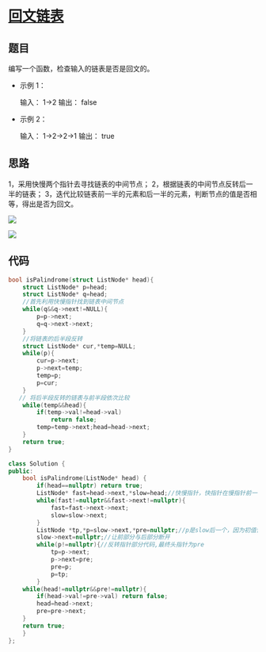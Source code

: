 # [回文链表](https://leetcode-cn.com/problems/palindrome-linked-list-lcci/)

## 题目

编写一个函数，检查输入的链表是否是回文的。

- 示例 1：

  输入： 1->2
  输出： false 

- 示例 2：

  输入： 1->2->2->1
  输出： true 

## 思路

1，采用快慢两个指针去寻找链表的中间节点；
2，根据链表的中间节点反转后一半的链表；
3，迭代比较链表前一半的元素和后一半的元素，判断节点的值是否相等，得出是否为回文。

![](https://pic.leetcode-cn.com/cb25ad29e4c902e12bfe088a79b491dc8e6ff890786f15ce6b176d5419bcbf71-%E9%93%BE%E8%A1%A8%E5%9B%9E%E6%96%87%E5%A5%87%E6%95%B0.jpeg)

![](https://pic.leetcode-cn.com/79a887a172f927142b591a28f2d4638223ee992279f6925ec418e1ce1cbc5c1a-%E9%93%BE%E8%A1%A8%E5%9B%9E%E6%96%87%E5%81%B6%E6%95%B0.jpeg)

## 代码

```C
bool isPalindrome(struct ListNode* head){
    struct ListNode* p=head;
    struct ListNode* q=head;
    //首先利用快慢指针找到链表中间节点
    while(q&&q->next!=NULL){
        p=p->next;
        q=q->next->next;
    }
    //将链表的后半段反转
    struct ListNode* cur,*temp=NULL;
    while(p){
        cur=p->next;
        p->next=temp;
        temp=p;
        p=cur;
    }
   // 将后半段反转的链表与前半段依次比较
    while(temp&&head){
        if(temp->val!=head->val)
            return false;
        temp=temp->next;head=head->next;
    }
    return true;
}
```



```C++
class Solution {
public:
    bool isPalindrome(ListNode* head) {
        if(head==nullptr) return true;
        ListNode* fast=head->next,*slow=head;//快慢指针，快指针在慢指针前一个
        while(fast!=nullptr&&fast->next!=nullptr){
            fast=fast->next->next;
            slow=slow->next;
        }
        ListNode *tp,*p=slow->next,*pre=nullptr;//p是slow后一个，因为初值快指针在慢指针下一个，即fast=slow->next。实际上，让fast=slow,那么这里slow应该正好是要反转部分开头，但是为了能断开两个节点，必须要让之前的部分的末尾变为null，而不是第二部分,所以需要做此处理
        slow->next=nullptr;//让前部分与后部分断开
        while(p!=nullptr){//反转指针部分代码,最终头指针为pre
            tp=p->next;
            p->next=pre;
            pre=p;
            p=tp;
        }
    while(head!=nullptr&&pre!=nullptr){
        if(head->val!=pre->val) return false;
        head=head->next;
        pre=pre->next;
    }
    return true;
    }
};

```

